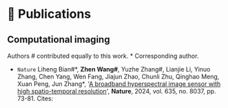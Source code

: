 
# 📝 Publications 
##  Computational imaging

Authors # contributed equally to this work. * Corresponding author.

- `Nature` Liheng Bian#\*, **Zhen Wang#**, Yuzhe Zhang#, Lianjie Li, Yinuo Zhang, Chen Yang, Wen Fang, Jiajun Zhao, Chunli Zhu, Qinghao Meng, Xuan Peng, Jun Zhang\*, '[A broadband hyperspectral image sensor with high spatio-temporal resolution](https://www.nature.com/articles/s41586-024-08109-1)', **Nature**, 2024, vol. 635, no. 8037, pp. 73-81.  Cites:<span class='show_paper_citations' data='DexiDloAAAAJ:W7OEmFMy1HYC'></span>
